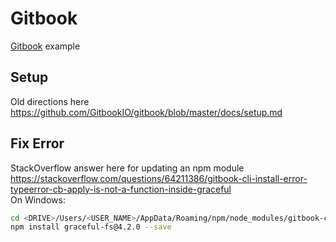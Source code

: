 # Gitbook
[Gitbook](https://github.com/GitbookIO/gitbook) example

## Setup
Old directions here https://github.com/GitbookIO/gitbook/blob/master/docs/setup.md

## Fix Error
StackOverflow answer here for updating an npm module https://stackoverflow.com/questions/64211386/gitbook-cli-install-error-typeerror-cb-apply-is-not-a-function-inside-graceful  
On Windows: 
```bash
cd <DRIVE>/Users/<USER_NAME>/AppData/Roaming/npm/node_modules/gitbook-cli/node_modules/npm/node_modules/ 
npm install graceful-fs@4.2.0 --save
```
